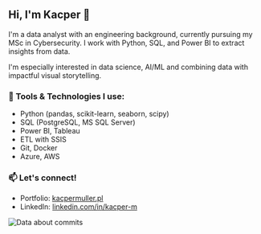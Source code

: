 ## Hi, I'm Kacper 👋

I'm a data analyst with an engineering background, currently pursuing my MSc in Cybersecurity. I work with Python, SQL, and Power BI to extract insights from data.

I'm especially interested in data science, AI/ML and combining data with impactful visual storytelling.

### 🔧 Tools & Technologies I use:
- Python (pandas, scikit-learn, seaborn, scipy)
- SQL (PostgreSQL, MS SQL Server)
- Power BI, Tableau
- ETL with SSIS
- Git, Docker
- Azure, AWS

### 📫 Let's connect!
- Portfolio: [kacpermuller.pl](https://kacpermuller.pl)
- LinkedIn: [linkedin.com/in/kacper-m](https://www.linkedin.com/in/kacper-m/)

<picture>
  <source
    srcset="https://github-readme-stats.vercel.app/api/top-langs/?username=PLKplkPLK&size_weight=0.5&count_weight=0.5"
    media="(prefers-color-scheme: light), (prefers-color-scheme: no-preference)"
  />
  <source
    srcset="https://github-readme-stats.vercel.app/api/top-langs/?username=PLKplkPLK&size_weight=0.5&count_weight=0.5&theme=dracula"
    media="(prefers-color-scheme: dark)"
  />
  <img alt="Data about commits" src="https://github-readme-stats.vercel.app/api/top-langs/?username=PLKplkPLK&size_weight=0.5&count_weight=0.5" />
</picture>
